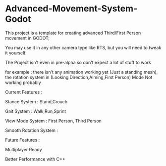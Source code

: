 # Advanced-Movement-System-Godot

This project is a template for creating advanced Third/First Person movement in GODOT;

You may use it in any other camera type like RTS, but you will need to tweak it yourself.

The Project isn't even in pre-alpha so don't expect a lot of stuff to work 

for example : there isn't any animation working yet (Just a standing mesh), the rotation system in (Looking Direction,Aiming,First Person) Mode Not working probably

Current Features :

Stance System : Stand,Crouch


Gait System : Walk,Run,Sprint


View Mode System : First Person, Third Person


Smooth Rotation System :













Future Features :

Multiplayer Ready

Better Performance with C++
